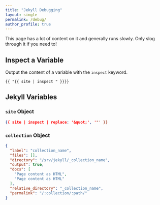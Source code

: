 ```yaml
---
title: "Jekyll Debugging"
layout: single
permalink: /debug/
author_profile: true
---
```


This page has a lot of content on it and generally runs slowly. Only slog through it if you need to!

## Inspect a Variable
Output the content of a variable with the `inspect` keyword.

```liquid
{{ "{{ site | inspect " }}}}
```

## Jekyll Variables
### `site` Object
```json
{{ site | inspect | replace: '&quot;', '"' }}
```

### `collection` Object
```json
{
  "label": "collection_name",
  "files": [],
  "directory": "/srv/jekyll/_collection_name",
  "output": true,
  "docs": [
    "Page content as HTML",
    "Page content as HTML"
  ],
  "relative_directory": "_collection_name",
  "permalink": "/:collection/:path/"
}
```
